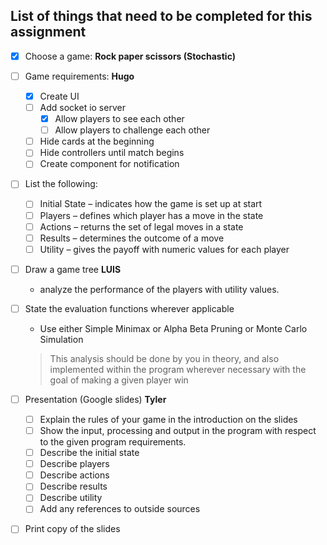 ## List of things that need to be completed for this assignment 

- [x] Choose a game: **Rock paper scissors (Stochastic)**
- [ ] Game requirements: **Hugo** 
    - [x] Create UI
    - [ ] Add socket io server
        - [x] Allow players to see each other
        - [ ] Allow players to challenge each other
    - [ ] Hide cards at the beginning
    - [ ] Hide controllers until match begins
    - [ ] Create component for notification
- [ ] List the following:
    - [ ] Initial State – indicates how the game is set up at start
    - [ ] Players – defines which player has a move in the state
    - [ ] Actions – returns the set of legal moves in a state
    - [ ] Results – determines the outcome of a move
    - [ ] Utility – gives the payoff with numeric values for each player
- [ ] Draw a game tree **LUIS**
     - analyze the performance of the players with utility values.
- [ ] State the evaluation functions wherever applicable
     - Use either Simple Minimax or Alpha Beta Pruning or Monte Carlo Simulation 
    > This analysis should be done by you in theory, and also implemented within the program wherever necessary with the goal of making a given player win
- [ ] Presentation (Google slides) **Tyler**
    - [ ] Explain the rules of your game in the introduction on the slides
    - [ ] Show the input, processing and output in the program with respect to the given program requirements. 
    - [ ] Describe the initial state
    - [ ] Describe players
    - [ ] Describe actions
    - [ ] Describe results
    - [ ] Describe utility
    - [ ] Add any references to outside sources 
- [ ] Print copy of the slides

